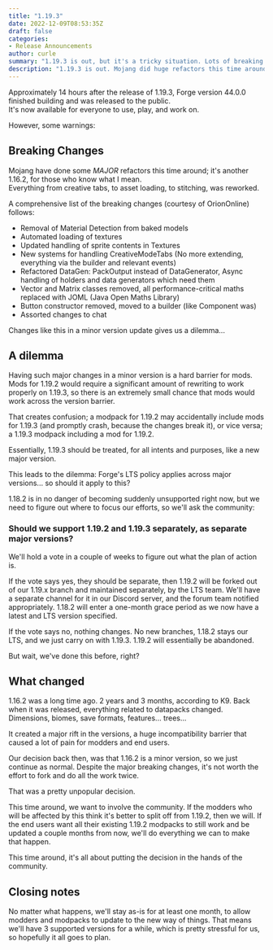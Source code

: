```yaml
---
title: "1.19.3"
date: 2022-12-09T08:53:35Z
draft: false
categories:
- Release Announcements
author: curle
summary: "1.19.3 is out, but it's a tricky situation. Lots of breaking changes, beware!"
description: "1.19.3 is out. Mojang did huge refactors this time around, so lots of things won't work in most mods any more. For starters, everything that adds an item to a creative tab will have to be thoroughly reworked. Asset loading and stitching is now greedy and parallel, etc."
---
```


Approximately 14 hours after the release of 1.19.3, Forge version 44.0.0 finished building and was released to the public.  
It's now available for everyone to use, play, and work on.

However, some warnings:

## Breaking Changes

Mojang have done some *MAJOR* refactors this time around; it's another 1.16.2, for those who know what I mean.  
Everything from creative tabs, to asset loading, to stitching, was reworked.

A comprehensive list of the breaking changes (courtesy of OrionOnline) follows:

- Removal of Material Detection from baked models 
- Automated loading of textures
- Updated handling of sprite contents in Textures
- New systems for handling CreativeModeTabs (No more extending, everything via the builder and relevant events)
- Refactored DataGen: PackOutput instead of DataGenerator, Async handling of holders and data generators which need them
- Vector and Matrix classes removed, all performance-critical maths replaced with JOML (Java Open Maths Library)
- Button constructor removed, moved to a builder (like Component was)
- Assorted changes to chat

Changes like this in a minor version update gives us a dilemma...

## A dilemma

Having such major changes in a minor version is a hard barrier for mods.  
Mods for 1.19.2 would require a significant amount of rewriting to work properly on 1.19.3, so there is an extremely small chance that mods would work across the version barrier.

That creates confusion; a modpack for 1.19.2 may accidentally include mods for 1.19.3 (and promptly crash, because the changes break it), or vice versa; a 1.19.3 modpack including a mod for 1.19.2.

Essentially, 1.19.3 should be treated, for all intents and purposes, like a new major version.

This leads to the dilemma: Forge's LTS policy applies across major versions... so should it apply to this?

1.18.2 is in no danger of becoming suddenly unsupported right now, but we need to figure out where to focus our efforts, so we'll ask the community:

### Should we support 1.19.2 and 1.19.3 separately, as separate major versions?

We'll hold a vote in a couple of weeks to figure out what the plan of action is.

If the vote says yes, they should be separate, then 1.19.2 will be forked out of our 1.19.x branch and maintained separately, by the LTS team. We'll have a separate channel for it in our Discord server, and the forum team notified appropriately. 1.18.2 will enter a one-month grace period as we now have a latest and LTS version specified.

If the vote says no, nothing changes. No new branches, 1.18.2 stays our LTS, and we just carry on with 1.19.3. 1.19.2 will essentially be abandoned.

But wait, we've done this before, right?

## What changed

1.16.2 was a long time ago. 2 years and 3 months, according to K9. Back when it was released, everything related to datapacks changed. Dimensions, biomes, save formats, features... trees...  

It created a major rift in the versions, a huge incompatibility barrier that caused a lot of pain for modders and end users.  

Our decision back then, was that 1.16.2 is a minor version, so we just continue as normal. Despite the major breaking changes, it's not worth the effort to fork and do all the work twice.

That was a pretty unpopular decision.

This time around, we want to involve the community. If the modders who will be affected by this think it's better to split off from 1.19.2, then we will. If the end users want all their existing 1.19.2 modpacks to still work and be updated a couple months from now, we'll do everything we can to make that happen.

This time around, it's all about putting the decision in the hands of the community.

## Closing notes

No matter what happens, we'll stay as-is for at least one month, to allow modders and modpacks to update to the new way of things. That means we'll have 3 supported versions for a while, which is pretty stressful for us, so hopefully it all goes to plan.